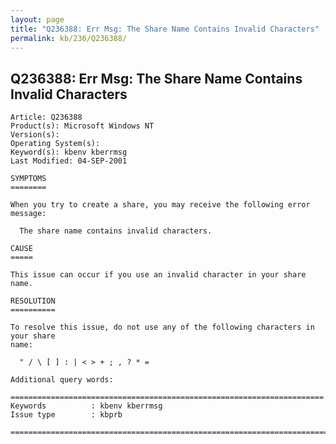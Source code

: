 ```yaml
---
layout: page
title: "Q236388: Err Msg: The Share Name Contains Invalid Characters"
permalink: kb/236/Q236388/
---
```


## Q236388: Err Msg: The Share Name Contains Invalid Characters

	Article: Q236388
	Product(s): Microsoft Windows NT
	Version(s): 
	Operating System(s): 
	Keyword(s): kbenv kberrmsg
	Last Modified: 04-SEP-2001
	
	SYMPTOMS
	========
	
	When you try to create a share, you may receive the following error message:
	
	  The share name contains invalid characters.
	
	CAUSE
	=====
	
	This issue can occur if you use an invalid character in your share name.
	
	RESOLUTION
	==========
	
	To resolve this issue, do not use any of the following characters in your share
	name:
	
	  " / \ [ ] : | < > + ; , ? * =
	
	Additional query words:
	
	======================================================================
	Keywords          : kbenv kberrmsg 
	Issue type        : kbprb
	
	=============================================================================
	

